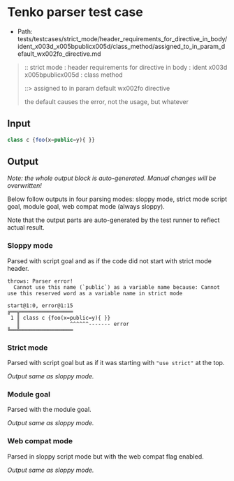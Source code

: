 # Tenko parser test case

- Path: tests/testcases/strict_mode/header_requirements_for_directive_in_body/ident_x003d_x005bpublicx005d/class_method/assigned_to_in_param_default_wx002fo_directive.md

> :: strict mode : header requirements for directive in body : ident x003d x005bpublicx005d : class method
>
> ::> assigned to in param default wx002fo directive
>
> the default causes the error, not the usage, but whatever

## Input


`````js
class c {foo(x=public=y){ }}
`````

## Output

_Note: the whole output block is auto-generated. Manual changes will be overwritten!_

Below follow outputs in four parsing modes: sloppy mode, strict mode script goal, module goal, web compat mode (always sloppy).

Note that the output parts are auto-generated by the test runner to reflect actual result.

### Sloppy mode

Parsed with script goal and as if the code did not start with strict mode header.

`````
throws: Parser error!
  Cannot use this name (`public`) as a variable name because: Cannot use this reserved word as a variable name in strict mode

start@1:0, error@1:15
╔══╦═════════════════
 1 ║ class c {foo(x=public=y){ }}
   ║                ^^^^^^------- error
╚══╩═════════════════

`````

### Strict mode

Parsed with script goal but as if it was starting with `"use strict"` at the top.

_Output same as sloppy mode._

### Module goal

Parsed with the module goal.

_Output same as sloppy mode._

### Web compat mode

Parsed in sloppy script mode but with the web compat flag enabled.

_Output same as sloppy mode._
